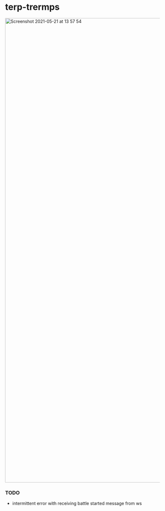 # terp-trermps

<img width="1511" alt="Screenshot 2021-05-21 at 13 57 54" src="https://user-images.githubusercontent.com/5039295/119140917-9aa15300-ba3c-11eb-839a-90d0aed60b55.png">

### TODO
- intermittent error with receiving battle started message from ws

